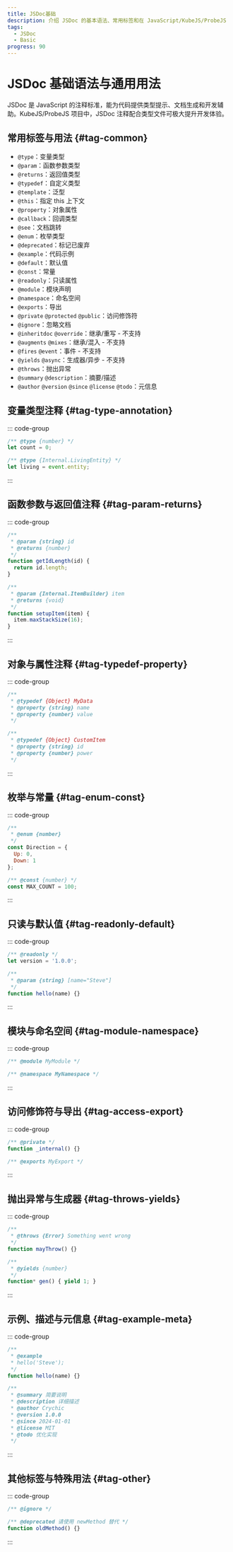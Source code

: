 ```yaml
---
title: JSDoc基础
description: 介绍 JSDoc 的基本语法、常用标签和在 JavaScript/KubeJS/ProbeJS 中的通用注释方法，适合新手入门。
tags:
  - JSDoc
  - Basic
progress: 90
---
```


# JSDoc 基础语法与通用用法

JSDoc 是 JavaScript 的注释标准，能为代码提供类型提示、文档生成和开发辅助。KubeJS/ProbeJS 项目中，JSDoc 注释配合类型文件可极大提升开发体验。

## 常用标签与用法 {#tag-common}
- `@type`：变量类型
- `@param`：函数参数类型
- `@returns`：返回值类型
- `@typedef`：自定义类型
- `@template`：泛型
- `@this`：指定 this 上下文
- `@property`：对象属性
- `@callback`：回调类型
- `@see`：文档跳转
- `@enum`：枚举类型
- `@deprecated`：标记已废弃
- `@example`：代码示例
- `@default`：默认值
- `@const`：常量
- `@readonly`：只读属性
- `@module`：模块声明
- `@namespace`：命名空间
- `@exports`：导出
- `@private` `@protected` `@public`：访问修饰符
- `@ignore`：忽略文档
- `@inheritdoc` `@override`：继承/重写 - 不支持
- `@augments` `@mixes`：继承/混入 - 不支持
- `@fires` `@event`：事件 - 不支持
- `@yields` `@async`：生成器/异步 - 不支持
- `@throws`：抛出异常
- `@summary` `@description`：摘要/描述
- `@author` `@version` `@since` `@license` `@todo`：元信息

## 变量类型注释 {#tag-type-annotation}
::: code-group
```js [基础]
/** @type {number} */
let count = 0;
```
```js [KubeJS]
/** @type {Internal.LivingEntity} */
let living = event.entity;
```
:::

## 函数参数与返回值注释 {#tag-param-returns}
::: code-group
```js [基础]
/**
 * @param {string} id
 * @returns {number}
 */
function getIdLength(id) {
  return id.length;
}
```
```js [KubeJS]
/**
 * @param {Internal.ItemBuilder} item
 * @returns {void}
 */
function setupItem(item) {
  item.maxStackSize(16);
}
```
:::

## 对象与属性注释 {#tag-typedef-property}
::: code-group
```js [@typedef]
/**
 * @typedef {Object} MyData
 * @property {string} name
 * @property {number} value
 */
```
```js [KubeJS]
/**
 * @typedef {Object} CustomItem
 * @property {string} id
 * @property {number} power
 */
```
:::

## 枚举与常量 {#tag-enum-const}
::: code-group
```js [@enum]
/**
 * @enum {number}
 */
const Direction = {
  Up: 0,
  Down: 1
};
```
```js [@const]
/** @const {number} */
const MAX_COUNT = 100;
```
:::

## 只读与默认值 {#tag-readonly-default}
::: code-group
```js [@readonly]
/** @readonly */
let version = '1.0.0';
```
```js [@default]
/**
 * @param {string} [name="Steve"]
 */
function hello(name) {}
```
:::

## 模块与命名空间 {#tag-module-namespace}
::: code-group
```js [@module]
/** @module MyModule */
```
```js [@namespace]
/** @namespace MyNamespace */
```
:::

## 访问修饰符与导出 {#tag-access-export}
::: code-group
```js [@private]
/** @private */
function _internal() {}
```
```js [@exports]
/** @exports MyExport */
```
:::

## 抛出异常与生成器 {#tag-throws-yields}
::: code-group
```js [@throws]
/**
 * @throws {Error} Something went wrong
 */
function mayThrow() {}
```
```js [@yields]
/**
 * @yields {number}
 */
function* gen() { yield 1; }
```
:::

## 示例、描述与元信息 {#tag-example-meta}
::: code-group
```js [@example]
/**
 * @example
 * hello('Steve');
 */
function hello(name) {}
```
```js [@summary]
/**
 * @summary 简要说明
 * @description 详细描述
 * @author Crychic
 * @version 1.0.0
 * @since 2024-01-01
 * @license MIT
 * @todo 优化实现
 */
```
:::

## 其他标签与特殊用法 {#tag-other}
::: code-group
```js [@ignore]
/** @ignore */
```
```js [@deprecated]
/** @deprecated 请使用 newMethod 替代 */
function oldMethod() {}
```
::: 